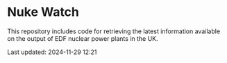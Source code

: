 # Nuke Watch

This repository includes code for retrieving the latest information available on the output of EDF nuclear power plants in the UK.

Last updated: 2024-11-29 12:21